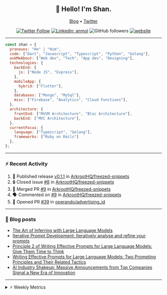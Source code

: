 <h2 align="center">👋 Hello! I'm Shan.</h2>
<p align="center">
  <a href="https://medium.com/feed/@shan-shaji">Blog</a> •
  <a href="https://twitter.com/intent/follow?screen_name=shan__shaji">Twitter</a>
</p>

<p align="center"><a href="https://twitter.com/intent/follow?screen_name=shan__shaji"><img src="https://img.shields.io/twitter/follow/shan__shaji?style=flat" alt="Twitter Follow"></a>
<a href="https://www.linkedin.com/in/shan-shaji/"><img src="https://img.shields.io/badge/shan-shaji?style=flat-square&amp;logo=Linkedin&amp;logoColor=white&amp;link=https://www.linkedin.com/in/shan-shaji/" alt="Linkedin: anmol"></a>
<img src="https://img.shields.io/github/followers/shan-shaji?label=Follow&amp;style=social" alt="GitHub followers">
<a href="http://shan-shaji.github.io/"><img src="https://img.shields.io/badge/Website-46a2f1.svg?&amp;style=flat-square&amp;logo=Google-Chrome&amp;logoColor=white&amp;link=http://shan-shaji.github.io/" alt="website"></a></p>

<hr>

```javascript
const shan = {
  pronouns: "He" | "Him",
  code: ["Dart", "Javascript", "Typescript", "Python", "Golang"],
  askMeAbout: ["Web dev", "Tech", "App dev", "Designing"],
  technologies: {
    backEnd: {
      js: ["Node JS", "Express"],
    },
    mobileApp: {
      hybrid: ["Flutter"],
    },
    databases: ["Mongo", "MySql"],
    misc: ["Firebase", "Analytics", "Cloud Functions"],
  },
  architecture: {
    frontEnd: ["MVVM Architecture", "Bloc Architecture"],
    backEnd: ["MVC Architecture"],
  },
  currentFocus: {
    language: ["Typescript", "Golang"],
    frameworks: ["Ruby on Rails"]
  },
};
```

---

### ⚡ Recent Activity

<!--START_SECTION:activity-->
1. 🚀 Published release [v0.1.1](https://github.com/ArkrootHQ/freezed-snippets/releases/tag/v0.1.1) in [ArkrootHQ/freezed-snippets](https://github.com/ArkrootHQ/freezed-snippets)
2. 🔒 Closed issue [#8](https://github.com/ArkrootHQ/freezed-snippets/issues/8) in [ArkrootHQ/freezed-snippets](https://github.com/ArkrootHQ/freezed-snippets)
3. 🎉 Merged PR [#9](https://github.com/ArkrootHQ/freezed-snippets/pull/9) in [ArkrootHQ/freezed-snippets](https://github.com/ArkrootHQ/freezed-snippets)
4. 🗣 Commented on [#9](https://github.com/ArkrootHQ/freezed-snippets/pull/9#issuecomment-1879682019) in [ArkrootHQ/freezed-snippets](https://github.com/ArkrootHQ/freezed-snippets)
5. 💪 Opened PR [#39](https://github.com/operando/advertising_id/pull/39) in [operando/advertising_id](https://github.com/operando/advertising_id)
<!--END_SECTION:activity-->

---

### 📕 Blog posts

<!-- BLOG-POST-LIST:START -->
- [The Art of Inferring with Large Language Models](https://dev.to/arkroot/the-art-of-inferring-with-large-language-models-243m)
- [Iterative Prompt Development: Iteratively analyse and refine your prompts](https://dev.to/arkroot/iterative-prompt-development-iteratively-analyse-and-refine-your-prompts-3ibl)
- [Principle 2 of Writing Effective Prompts for Large Language Models: Give Them Time to Think](https://dev.to/arkroot/principle-2-of-writing-effective-prompts-for-large-language-models-give-them-time-to-think-25j3)
- [Writing Effective Prompts for Large Language Models: Two Prompting Principles and Their Related Tactics](https://dev.to/arkroot/writing-effective-prompts-for-large-language-models-two-prompting-principles-and-their-related-tactics-151a)
- [AI Industry Shakeup: Massive Announcements from Top Companies Signal a New Era of Innovation](https://dev.to/shanshaji/ai-industry-shakeup-massive-announcements-from-top-companies-signal-a-new-era-of-innovation-pj7)
<!-- BLOG-POST-LIST:END -->

<hr>
<details>
    <summary>⚡ Weekly Metrics</summary>
    <p>
    
<!--START_SECTION:waka-->
![Code Time](http://img.shields.io/badge/Code%20Time-2%2C763%20hrs%2018%20mins-blue)

![Profile Views](http://img.shields.io/badge/Profile%20Views-0-blue)

**🐱 My GitHub Data** 

> 📦 ? Used in GitHub's Storage 
 > 
> 🏆 51 Contributions in the Year 2024
 > 
> 💼 Opted to Hire
 > 
> 📜 99 Public Repositories 
 > 
> 🔑 0 Private Repositories 
 > 
**I'm a Night 🦉** 

```text
🌞 Morning                8852 commits        ████░░░░░░░░░░░░░░░░░░░░░   17.33 % 
🌆 Daytime                15723 commits       ████████░░░░░░░░░░░░░░░░░   30.79 % 
🌃 Evening                19725 commits       ██████████░░░░░░░░░░░░░░░   38.62 % 
🌙 Night                  6773 commits        ███░░░░░░░░░░░░░░░░░░░░░░   13.26 % 
```
📅 **I'm Most Productive on Friday** 

```text
Monday                   9009 commits        ████░░░░░░░░░░░░░░░░░░░░░   17.64 % 
Tuesday                  8926 commits        ████░░░░░░░░░░░░░░░░░░░░░   17.48 % 
Wednesday                6637 commits        ███░░░░░░░░░░░░░░░░░░░░░░   13.00 % 
Thursday                 9387 commits        █████░░░░░░░░░░░░░░░░░░░░   18.38 % 
Friday                   9730 commits        █████░░░░░░░░░░░░░░░░░░░░   19.05 % 
Saturday                 3716 commits        ██░░░░░░░░░░░░░░░░░░░░░░░   07.28 % 
Sunday                   3668 commits        ██░░░░░░░░░░░░░░░░░░░░░░░   07.18 % 
```


📊 **This Week I Spent My Time On** 

```text
🕑︎ Time Zone: Asia/Kolkata

💬 Programming Languages: 
Other                    1 hr 19 mins        █████████████████████░░░░   84.95 % 
Markdown                 7 mins              ██░░░░░░░░░░░░░░░░░░░░░░░   08.43 % 
JSON                     3 mins              █░░░░░░░░░░░░░░░░░░░░░░░░   03.29 % 
Git Config               1 min               ░░░░░░░░░░░░░░░░░░░░░░░░░   01.28 % 
TypeScript               1 min               ░░░░░░░░░░░░░░░░░░░░░░░░░   01.27 % 

🔥 Editors: 
VS Code                  1 hr 33 mins        █████████████████████████   100.00 % 

🐱‍💻 Projects: 
flakey                   1 hr 19 mins        █████████████████████░░░░   84.98 % 
flakey-mjml              12 mins             ███░░░░░░░░░░░░░░░░░░░░░░   13.59 % 
homeday-functions        1 min               ░░░░░░░░░░░░░░░░░░░░░░░░░   01.34 % 
turbo-flutter            0 secs              ░░░░░░░░░░░░░░░░░░░░░░░░░   00.09 % 

💻 Operating System: 
Mac                      1 hr 33 mins        █████████████████████████   100.00 % 
```

**I Mostly Code in Dart** 

```text
Dart                     49 repos            ███████████░░░░░░░░░░░░░░   43.75 % 
Python                   6 repos             █░░░░░░░░░░░░░░░░░░░░░░░░   05.36 % 
C++                      3 repos             █░░░░░░░░░░░░░░░░░░░░░░░░   02.68 % 
Swift                    1 repo              ░░░░░░░░░░░░░░░░░░░░░░░░░   00.89 % 
Shell                    1 repo              ░░░░░░░░░░░░░░░░░░░░░░░░░   00.89 % 
```




 Last Updated on 14/01/2024 18:51:10 UTC
<!--END_SECTION:waka-->

</p>
 </details>
